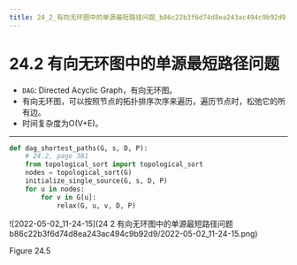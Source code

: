 ```yaml
---
title: 24_2_有向无环图中的单源最短路径问题_b86c22b3f6d74d8ea243ac494c9b92d9
---
```


# 24.2 有向无环图中的单源最短路径问题

- `DAG`: Directed Acyclic Graph，有向无环图。
- 有向无环图，可以按照节点的拓扑排序次序来遍历，遍历节点时，松弛它的所有边。
- 时间复杂度为O(V+E)。

---

[](https://github.com/lzyerste/introduction_to_algorithms/blob/master/graph/short_path_single.py)

```python
def dag_shortest_paths(G, s, D, P):
    # 24.2, page 381
    from topological_sort import topological_sort
    nodes = topological_sort(G)
    initialize_single_source(G, s, D, P)
    for u in nodes:
        for v in G[u]:
            relax(G, u, v, D, P)
```

![2022-05-02_11-24-15](24 2 有向无环图中的单源最短路径问题 b86c22b3f6d74d8ea243ac494c9b92d9/2022-05-02_11-24-15.png)

Figure 24.5
